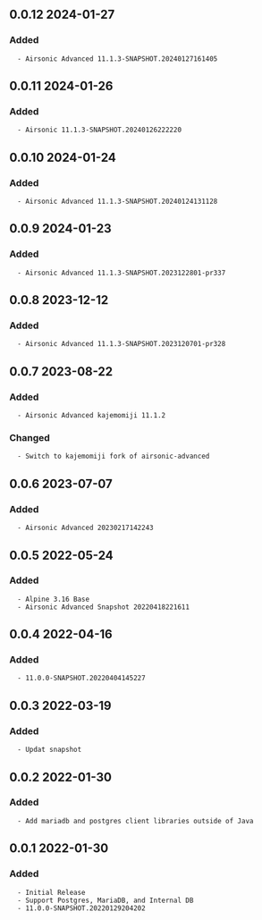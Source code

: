 ## 0.0.12 2024-01-27 <dave at tiredofit dot ca>

   ### Added
      - Airsonic Advanced 11.1.3-SNAPSHOT.20240127161405


## 0.0.11 2024-01-26 <dave at tiredofit dot ca>

   ### Added
      - Airsonic 11.1.3-SNAPSHOT.20240126222220


## 0.0.10 2024-01-24 <dave at tiredofit dot ca>

   ### Added
      - Airsonic Advanced 11.1.3-SNAPSHOT.20240124131128


## 0.0.9 2024-01-23 <dave at tiredofit dot ca>

   ### Added
      - Airsonic Advanced 11.1.3-SNAPSHOT.2023122801-pr337


## 0.0.8 2023-12-12 <dave at tiredofit dot ca>

   ### Added
      - Airsonic Advanced 11.1.3-SNAPSHOT.2023120701-pr328


## 0.0.7 2023-08-22 <dave at tiredofit dot ca>

   ### Added
      - Airsonic Advanced kajemomiji 11.1.2

   ### Changed
      - Switch to kajemomiji fork of airsonic-advanced


## 0.0.6 2023-07-07 <dave at tiredofit dot ca>

   ### Added
      - Airsonic Advanced 20230217142243


## 0.0.5 2022-05-24 <dave at tiredofit dot ca>

   ### Added
      - Alpine 3.16 Base
      - Airsonic Advanced Snapshot 20220418221611


## 0.0.4 2022-04-16 <dave at tiredofit dot ca>

   ### Added
      - 11.0.0-SNAPSHOT.20220404145227


## 0.0.3 2022-03-19 <dave at tiredofit dot ca>

   ### Added
      - Updat snapshot


## 0.0.2 2022-01-30 <dave at tiredofit dot ca>

   ### Added
      - Add mariadb and postgres client libraries outside of Java


## 0.0.1 2022-01-30 <dave at tiredofit dot ca>

   ### Added
      - Initial Release
      - Support Postgres, MariaDB, and Internal DB
      - 11.0.0-SNAPSHOT.20220129204202


